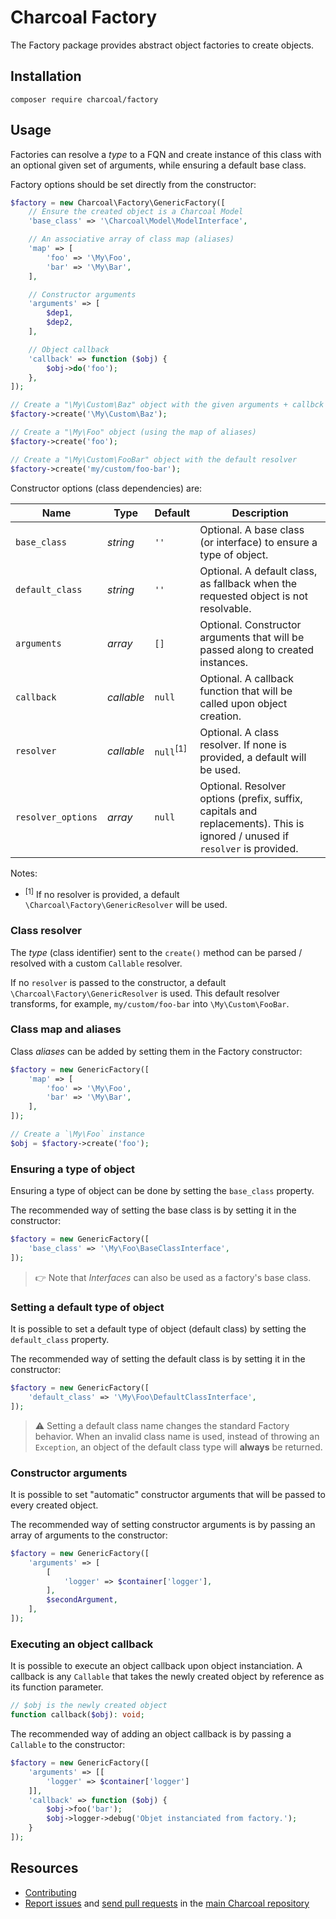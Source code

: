 Charcoal Factory
================

The Factory package provides abstract object factories to create objects.

## Installation

```shell
composer require charcoal/factory
```

## Usage

Factories can resolve a _type_ to a FQN and create instance of this class with an optional given set of arguments, while ensuring a default base class.

Factory options should be set directly from the constructor:

```php
$factory = new Charcoal\Factory\GenericFactory([
    // Ensure the created object is a Charcoal Model
    'base_class' => '\Charcoal\Model\ModelInterface',

    // An associative array of class map (aliases)
    'map' => [
        'foo' => '\My\Foo',
        'bar' => '\My\Bar',
    ],

    // Constructor arguments
    'arguments' => [
        $dep1,
        $dep2,
    ],

    // Object callback
    'callback' => function ($obj) {
        $obj->do('foo');
    },
]);

// Create a "\My\Custom\Baz" object with the given arguments + callbck
$factory->create('\My\Custom\Baz');

// Create a "\My\Foo" object (using the map of aliases)
$factory->create('foo');

// Create a "\My\Custom\FooBar" object with the default resolver
$factory->create('my/custom/foo-bar');
```

Constructor options (class dependencies) are:

| Name               | Type       | Default              | Description |
| ------------------ | ---------- | -------------------- | ----------- |
| `base_class`       | _string_   | `''`                 | Optional. A base class (or interface) to ensure a type of object.
| `default_class`    | _string_   | `''`                 | Optional. A default class, as fallback when the requested object is not resolvable.
| `arguments`        | _array_    | `[]`                 | Optional. Constructor arguments that will be passed along to created instances.
| `callback`         | _callable_ | `null`               | Optional. A callback function that will be called upon object creation.
| `resolver`         | _callable_ | `null`<sup>[1]</sup> | Optional. A class resolver. If none is provided, a default will be used.
| `resolver_options` | _array_    | `null`               | Optional. Resolver options (prefix, suffix, capitals and replacements). This is ignored / unused if `resolver` is provided.

Notes:

* <sup>[1]</sup> If no resolver is provided, a default `\Charcoal\Factory\GenericResolver` will be used.

### Class resolver

The _type_ (class identifier) sent to the `create()` method can be parsed / resolved with a custom `Callable` resolver.

If no `resolver` is passed to the constructor, a default `\Charcoal\Factory\GenericResolver` is used. This default resolver transforms, for example, `my/custom/foo-bar` into `\My\Custom\FooBar`.

### Class map and aliases

Class _aliases_ can be added by setting them in the Factory constructor:

```php
$factory = new GenericFactory([
    'map' => [
        'foo' => '\My\Foo',
        'bar' => '\My\Bar',
    ],
]);

// Create a `\My\Foo` instance
$obj = $factory->create('foo');
```

### Ensuring a type of object

Ensuring a type of object can be done by setting the `base_class` property.

The recommended way of setting the base class is by setting it in the constructor:

```php
$factory = new GenericFactory([
    'base_class' => '\My\Foo\BaseClassInterface',
]);
```

> 👉 Note that _Interfaces_ can also be used as a factory's base class.

### Setting a default type of object

It is possible to set a default type of object (default class) by setting the `default_class` property.

The recommended way of setting the default class is by setting it in the constructor:

```php
$factory = new GenericFactory([
    'default_class' => '\My\Foo\DefaultClassInterface',
]);
```

> ⚠️ Setting a default class name changes the standard Factory behavior. When an invalid class name is used, instead of throwing an `Exception`, an object of the default class type will **always** be returned.

### Constructor arguments

It is possible to set "automatic" constructor arguments that will be passed to every created object.

The recommended way of setting constructor arguments is by passing an array of arguments to the constructor:

```php
$factory = new GenericFactory([
    'arguments' => [
        [
            'logger' => $container['logger'],
        ],
        $secondArgument,
    ],
]);
```

### Executing an object callback

It is possible to execute an object callback upon object instanciation. A callback is any `Callable` that takes the newly created object by reference as its function parameter.

```php
// $obj is the newly created object
function callback($obj): void;
```

The recommended way of adding an object callback is by passing a `Callable` to the constructor:

```php
$factory = new GenericFactory([
    'arguments' => [[
        'logger' => $container['logger']
    ]],
    'callback' => function ($obj) {
        $obj->foo('bar');
        $obj->logger->debug('Objet instanciated from factory.');
    }
]);
```

## Resources

* [Contributing](https://github.com/charcoalphp/.github/blob/main/CONTRIBUTING.md)
* [Report issues](https://github.com/charcoalphp/charcoal/issues) and
  [send pull requests](https://github.com/charcoalphp/charcoal/pulls)
  in the [main Charcoal repository](https://github.com/charcoalphp/charcoal)
